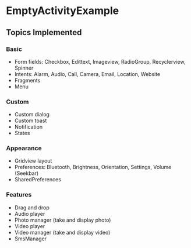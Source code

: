# EmptyActivityExample

## Topics Implemented
### Basic
- Form fields: Checkbox, Edittext, Imageview, RadioGroup, Recyclerview, Spinner
- Intents: Alarm, Audio, Call, Camera, Email, Location, Website
- Fragments
- Menu
### Custom
- Custom dialog
- Custom toast
- Notification
- States
### Appearance
- Gridview layout
- Preferences: Bluetooth, Brightness, Orientation, Settings, Volume (Seekbar)
- SharedPreferences
### Features
- Drag and drop
- Audio player
- Photo manager (take and display photo)
- Video player
- Video manager (take and display video)
- SmsManager
